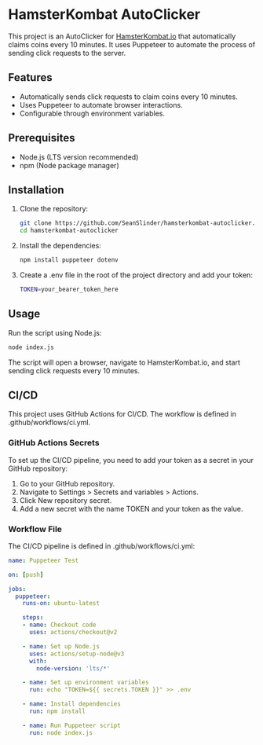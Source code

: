 # HamsterKombat AutoClicker

This project is an AutoClicker for [HamsterKombat.io](https://hamsterkombat.io) that automatically claims coins every 10 minutes. It uses Puppeteer to automate the process of sending click requests to the server.

## Features

- Automatically sends click requests to claim coins every 10 minutes.
- Uses Puppeteer to automate browser interactions.
- Configurable through environment variables.

## Prerequisites

- Node.js (LTS version recommended)
- npm (Node package manager)

## Installation

1. Clone the repository:

   ```sh
   git clone https://github.com/SeanSlinder/hamsterkombat-autoclicker.git
   cd hamsterkombat-autoclicker
   ```

2. Install the dependencies:

   ```sh
   npm install puppeteer dotenv
   ```

3. Create a .env file in the root of the project directory and add your token:

    ```sh
    TOKEN=your_bearer_token_here
    ```

## Usage

Run the script using Node.js:

```sh
node index.js
```

The script will open a browser, navigate to HamsterKombat.io, and start sending click requests every 10 minutes.

## CI/CD

This project uses GitHub Actions for CI/CD. The workflow is defined in .github/workflows/ci.yml.

### GitHub Actions Secrets

To set up the CI/CD pipeline, you need to add your token as a secret in your GitHub repository:

1. Go to your GitHub repository.
2. Navigate to Settings > Secrets and variables > Actions.
3. Click New repository secret.
4. Add a new secret with the name TOKEN and your token as the value.

### Workflow File

The CI/CD pipeline is defined in .github/workflows/ci.yml:

```yaml
name: Puppeteer Test

on: [push]

jobs:
  puppeteer:
    runs-on: ubuntu-latest

    steps:
    - name: Checkout code
      uses: actions/checkout@v2

    - name: Set up Node.js
      uses: actions/setup-node@v3
      with:
        node-version: 'lts/*'

    - name: Set up environment variables
      run: echo "TOKEN=${{ secrets.TOKEN }}" >> .env

    - name: Install dependencies
      run: npm install

    - name: Run Puppeteer script
      run: node index.js

```
